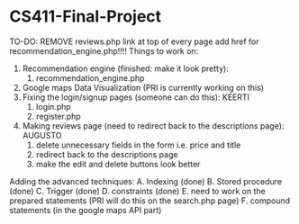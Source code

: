 # CS411-Final-Project
TO-DO: REMOVE reviews.php link at top of every page add href for recommendation_engine.php!!!!
Things to work on:
1. Recommendation engine (finished: make it look pretty):
   1. recommendation_engine.php
2. Google maps Data Visualization (PRI is currently working on this)
3. Fixing the login/signup pages (someone can do this): KEERTI
    1. login.php
    2. register.php
4. Making reviews page (need to redirect back to the descriptions page): AUGUSTO
    1. delete unnecessary fields in the form i.e. price and title
    2. redirect back to the descriptions page
    3. make the edit and delete buttons look better
    
Adding the advanced techniques:
    A. Indexing (done)
    B. Stored procedure (done)
    C. Trigger (done)
    D. constraints (done)
    E. need to work on the prepared statements (PRI will do this on the search.php page)
    F. compound statements (in the google maps API part)

